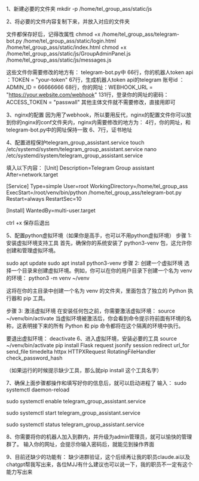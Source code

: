1、新建必要的文件夹
mkdir -p /home/tel_group_ass/static/js

2、将必要的文件内容复制下来，并放入对应的文件夹


文件都保存好后，记得改属性
chmod +x /home/tel_group_ass/telegram-bot.py /home/tel_group_ass/static/login.html /home/tel_group_ass/static/index.html
chmod +x /home/tel_group_ass/static/js/GroupAdminPanel.js /home/tel_group_ass/static/js/messages.js

这些文件你需要修改的地方有：
telegram-bot.py中
66行，你的机器人token api ：TOKEN = "your-token"
67行，生成机器人token api的telegram 账号id ：ADMIN_ID = 66666666
68行，你的网址：WEBHOOK_URL = "https://your.website.com/webhook"
131行，登录你的网址的密码：ACCESS_TOKEN = "passwall"
其他主体文件就不需要修改，直接用即可

3、nginx的配置
因为用了webhook，所以要用反代，nginx的配置文件你可以放到你的nginx的conf文件夹内，nginx内需要修改的地方为：
4行，你的网址，和telegram-bot.py中的网址保持一致
6、7行，证书地址

4、配置进程保护telegram_group_assistant.service
touch /etc/systemd/system/telegram_group_assistant.service
nano /etc/systemd/system/telegram_group_assistant.service

填入以下内容：
[Unit]
Description=Telegram Group assistant
After=network.target

[Service]
Type=simple
User=root
WorkingDirectory=/home/tel_group_ass
ExecStart=/root/venv/bin/python /home/tel_group_ass/telegram-bot.py
Restart=always
RestartSec=10

[Install]
WantedBy=multi-user.target

ctrl +x 保存后退出

5、配置python虚拟环境（如果你是高手，也可以不用python虚拟环境）
步骤 1: 安装虚拟环境支持工具
首先，确保你的系统安装了 python3-venv 包，这允许你创建和管理虚拟环境。

sudo apt update
sudo apt install python3-venv
步骤 2: 创建一个虚拟环境
选择一个目录来创建虚拟环境。例如，你可以在你的用户目录下创建一个名为 venv 的环境：
python3 -m venv ~/venv

这将在你的主目录中创建一个名为 venv 的文件夹，里面包含了独立的 Python 执行器和 pip 工具。

步骤 3: 激活虚拟环境
在安装任何包之前，你需要激活虚拟环境：
source ~/venv/bin/activate
当虚拟环境被激活后，你会看到命令提示符前面有环境的名称，这表明接下来的所有 Python 和 pip 命令都将在这个隔离的环境中执行。

要退出虚拟环境：
deactivate
6、进入虚拟环境，安装必要的工具
source ~/venv/bin/activate
pip install Flask request  jsonify  session  redirect  url_for  send_file timedelta httpx HTTPXRequest RotatingFileHandler check_password_hash

（如果运行的时候提示缺少工具，那么就pip install 这个工具名字）

7、确保上面步骤都操作和填写好你的信息后，就可以启动进程了
输入：
sudo systemctl daemon-reload

sudo systemctl enable telegram_group_assistant.service

sudo systemctl start telegram_group_assistant.service

sudo systemctl status telegram_group_assistant.service

8、你需要将你的机器人加入到群内，并升级为admin管理员，就可以愉快的管理群了。
输入你的网址，会提示你输入密码后，就能见到操作界面

9、目前还缺少的功能有：
缺少进群验证，这个后续再让我的职员claude.ai以及chatgpt帮我写出来，各位MJJ有什么建议也可以说一下，我的职员不一定有这个能力写出来

